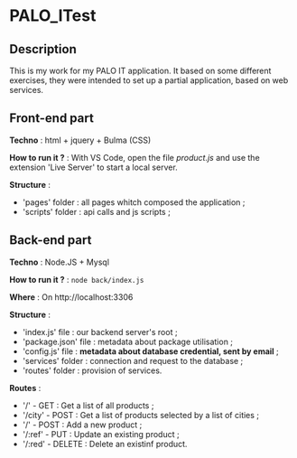 # PALO_ITest
## Description
This is my work for my PALO IT application. It based on some different exercises, they were intended to set up a partial application, based on web services.
## Front-end part
**Techno** : html + jquery + Bulma (CSS)

**How to run it ?** : With VS Code, open the file *product.js* and use the extension 'Live Server' to start a local server.

**Structure** : 
 - 'pages' folder : all pages whitch composed the application ;
 - 'scripts' folder : api calls and js scripts ;

## Back-end part
**Techno** : Node.JS + Mysql

**How to run it ?** : `node back/index.js`

**Where** : On http://localhost:3306

**Structure** : 
 - 'index.js' file : our backend server's root ;
 - 'package.json' file : metadata about package utilisation ;
 - 'config.js' file : **metadata about database credential, sent by email** ;
 - 'services' folder : connection and request to the database ; 
 - 'routes' folder : provision of services.

**Routes** : 
 - '/' - GET : Get a list of all products ;
 - '/city' - POST : Get a list of products selected by a list of cities ;
 - '/' - POST : Add a new product ;
 - '/:ref' - PUT : Update an existing product ;
 - '/:red' - DELETE : Delete an existinf product.
